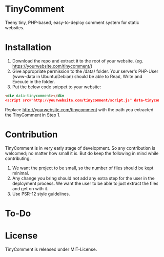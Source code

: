 # TinyComment
Teeny tiny, PHP-based, easy-to-deploy comment system for static websites.

# Installation
1) Download the repo and extract it to the root of your website. (eg. https://yourwebsite.com/tinycomment/)
2) Give appropriate permission to the /data/ folder. Your server's PHP-User (www-data in Ubuntu/Debian) should be able to Read, Write and Execute in the folder.
3) Put the below code snippet to your website:

```html
<div data-tinycomment></div
<script src="http://yourwebsite.com/tinycomment/script.js" data-tinycomment-path="http://yourwebsite.com/tinycomment"></script>
```
Replace http://yourwebsite.com/tinycomment with the path you extracted the TinyComment in Step 1.

# Contribution
TinyComment is in very early stage of development. So any contribution is welcomed; no matter how small it is. But do keep the following in mind while contributing.
1) We want the project to be small, so the number of files should be kept minimal.
2) Any change you bring should not add any extra step for the user in the deployment process. We want the user to be able to just extract the files and get on with it.
3) Use PSR-12 style guidelines.

# To-Do

# License
TinyComment is released under MIT-License.
